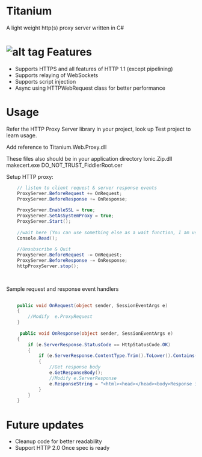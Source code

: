 Titanium
========

A light weight http(s) proxy server written in C#

![alt tag](https://raw.githubusercontent.com/titanium007/Titanium/master/Titanium.Web.Proxy.Test/Capture.PNG)
Features
========

* Supports HTTPS and all features of HTTP 1.1 (except pipelining)
* Supports relaying of WebSockets
* Supports script injection
* Async using HTTPWebRequest class for better performance


Usage
=====

Refer the HTTP Proxy Server library in your project, look up Test project to learn usage.

Add reference to 
Titanium.Web.Proxy.dll

These files also should be in your application directory
Ionic.Zip.dll
makecert.exe
DO_NOT_TRUST_FiddlerRoot.cer


Setup HTTP proxy:

```csharp
	// listen to client request & server response events
    ProxyServer.BeforeRequest += OnRequest;
    ProxyServer.BeforeResponse += OnResponse;
	
	ProxyServer.EnableSSL = true;
	ProxyServer.SetAsSystemProxy = true;
	ProxyServer.Start();
	
	//wait here (You can use something else as a wait function, I am using this as a demo)
	Console.Read();
	
	//Unsubscribe & Quit
	ProxyServer.BeforeRequest -= OnRequest;
    ProxyServer.BeforeResponse -= OnResponse;
	httpProxyServer.stop();
	
	
```
Sample request and response event handlers

```csharp
		
	public void OnRequest(object sender, SessionEventArgs e)
	{
		//Modify  e.ProxyRequest
	}
	
	 public void OnResponse(object sender, SessionEventArgs e)
	{
		if (e.ServerResponse.StatusCode == HttpStatusCode.OK)
		{
			if (e.ServerResponse.ContentType.Trim().ToLower().Contains("text/html"))
			{
				//Get response body
				e.GetResponseBody();
				//Modify e.ServerResponse
				e.ResponseString = "<html><head></head><body>Response is modified!</body></html>";
			}
		}
	}
```
Future updates
============
* Cleanup code for better readability
* Support HTTP 2.0 Once spec is ready
